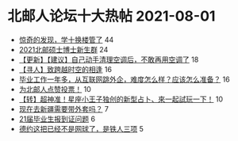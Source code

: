 # 北邮人论坛十大热帖 2021-08-01

- [惊奇的发现，学十换楼管了](https://bbs.byr.cn/article/Talking/6292772) 44
- [2021北邮硕士博士新生群](https://bbs.byr.cn/article/AimBUPT/106788) 24
- [【更新】【建议】自己动手清理空调后，不敢再用空调了](https://bbs.byr.cn/article/Picture/3296311) 18
- [【寻人】致跨越时空的相逢](https://bbs.byr.cn/article/Friends/2000882) 16
- [毕业工作一年多，从互联网跳外企，难度怎么样？应该怎么准备？](https://bbs.byr.cn/article/WorkLife/1170964) 16
- [为北邮人点赞投票！](https://bbs.byr.cn/article/Communications/29205) 10
- [【转】超神准！星座小王子独创的新型占卜、來一起試玩一下！](https://bbs.byr.cn/article/Constellations/326533) 10
- [现在去新疆需要带外套吗？](https://bbs.byr.cn/article/Travel/145843) 7
- [21届毕业生报到证问题](https://bbs.byr.cn/article/Job/2138839) 6
- [德约这把已经不是网球了，是铁人三项](https://bbs.byr.cn/article/Tennis/33187) 5


